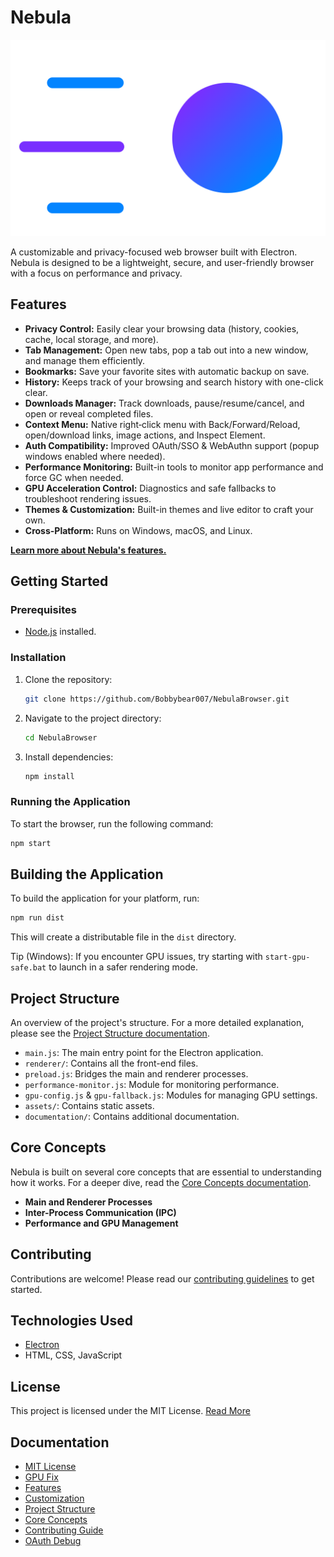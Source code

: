 # Nebula

![Nebula Logo](assets/images/Logos/Nebula-Logo.svg)

A customizable and privacy-focused web browser built with Electron. Nebula is designed to be a lightweight, secure, and user-friendly browser with a focus on performance and privacy.

## Features

*   **Privacy Control:** Easily clear your browsing data (history, cookies, cache, local storage, and more).
*   **Tab Management:** Open new tabs, pop a tab out into a new window, and manage them efficiently.
*   **Bookmarks:** Save your favorite sites with automatic backup on save.
*   **History:** Keeps track of your browsing and search history with one-click clear.
*   **Downloads Manager:** Track downloads, pause/resume/cancel, and open or reveal completed files.
*   **Context Menu:** Native right‑click menu with Back/Forward/Reload, open/download links, image actions, and Inspect Element.
*   **Auth Compatibility:** Improved OAuth/SSO & WebAuthn support (popup windows enabled where needed).
*   **Performance Monitoring:** Built-in tools to monitor app performance and force GC when needed.
*   **GPU Acceleration Control:** Diagnostics and safe fallbacks to troubleshoot rendering issues.
*   **Themes & Customization:** Built-in themes and live editor to craft your own.
*   **Cross-Platform:** Runs on Windows, macOS, and Linux.

[**Learn more about Nebula's features.**](documentation/FEATURES.md)

## Getting Started

### Prerequisites

*   [Node.js](https://nodejs.org/) installed.

### Installation

1.  Clone the repository:
    ```sh
    git clone https://github.com/Bobbybear007/NebulaBrowser.git
    ```
2.  Navigate to the project directory:
    ```sh
    cd NebulaBrowser
    ```
3.  Install dependencies:
    ```sh
    npm install
    ```

### Running the Application

To start the browser, run the following command:

```sh
npm start
```

## Building the Application

To build the application for your platform, run:

```sh
npm run dist
```

This will create a distributable file in the `dist` directory.

Tip (Windows): If you encounter GPU issues, try starting with `start-gpu-safe.bat` to launch in a safer rendering mode.

## Project Structure

An overview of the project's structure. For a more detailed explanation, please see the [Project Structure documentation](documentation/PROJECT_STRUCTURE.md).

-   `main.js`: The main entry point for the Electron application.
-   `renderer/`: Contains all the front-end files.
-   `preload.js`: Bridges the main and renderer processes.
-   `performance-monitor.js`: Module for monitoring performance.
-   `gpu-config.js` & `gpu-fallback.js`: Modules for managing GPU settings.
-   `assets/`: Contains static assets.
-   `documentation/`: Contains additional documentation.

## Core Concepts

Nebula is built on several core concepts that are essential to understanding how it works. For a deeper dive, read the [Core Concepts documentation](documentation/CORE_CONCEPTS.md).

-   **Main and Renderer Processes**
-   **Inter-Process Communication (IPC)**
-   **Performance and GPU Management**

## Contributing

Contributions are welcome! Please read our [contributing guidelines](documentation/CONTRIBUTING.md) to get started.

## Technologies Used

*   [Electron](https://www.electronjs.org/)
*   HTML, CSS, JavaScript

## License

This project is licensed under the MIT License. [Read More](documentation/MIT.md)


## Documentation

* [MIT License](documentation/MIT.md)
* [GPU Fix](documentation/GPU-FIX-README.md)
* [Features](documentation/FEATURES.md)
* [Customization](documentation/Customization.md)
* [Project Structure](documentation/PROJECT_STRUCTURE.md)
* [Core Concepts](documentation/CORE_CONCEPTS.md)
* [Contributing Guide](documentation/CONTRIBUTING.md)
* [OAuth Debug](documentation/oauth-debug.md)
